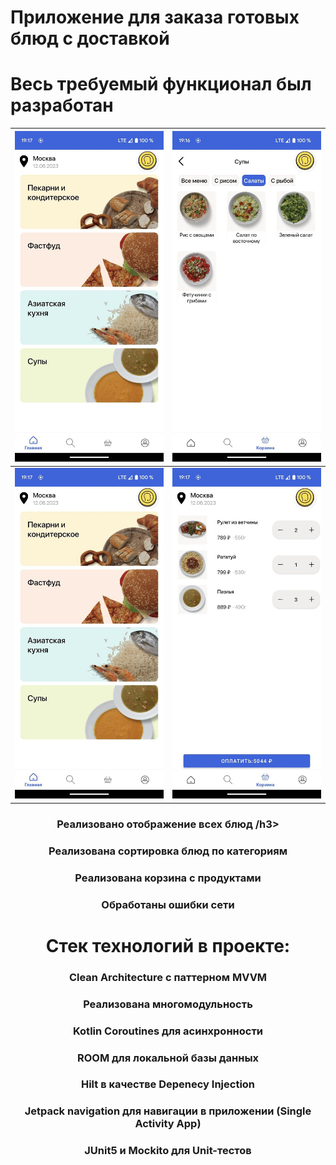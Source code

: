 # Приложение для заказа готовых блюд с доставкой
# Весь требуемый функционал был разработан
![1](https://github.com/GvidoNN/MarketAnalog/blob/master/2.jpg)| ![2](https://github.com/GvidoNN/MarketAnalog/blob/master/1.jpg)
:-----------------------------------:|:------------------------------------:
![3](https://github.com/GvidoNN/MarketAnalog/blob/master/3.jpg) | ![4](https://github.com/GvidoNN/MarketAnalog/blob/master/4.jpg)
<h3 align="center"> Реализовано отображение всех блюд /h3>
<h3 align="center"> Реализована сортировка блюд по категориям </h3>
<h3 align="center"> Реализована корзина с продуктами </h3>  
<h3 align="center"> Обработаны ошибки сети </h3>

<h1 align="center"> Стек технологий в проекте:</h1>
<h3 align="center"> Clean Architecture с паттерном MVVM</h3>
<h3 align="center"> Реализована многомодульность</h3>
<h3 align="center"> Kotlin Coroutines для асинхронности</h3>
<h3 align="center"> ROOM для локальной базы данных </h3>
<h3 align="center"> Hilt в качестве Depenecy Injection</h3>
<h3 align="center"> Jetpack navigation для навигации в приложении (Single Activity App) </h3>
<h3 align="center"> JUnit5 и Mockito для Unit-тестов </h3>
